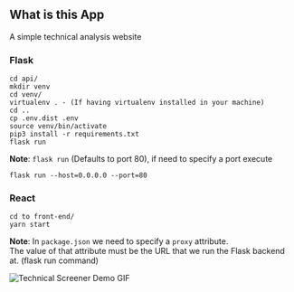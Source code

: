 <h2>What is this App</h2>
A simple technical analysis website <br>


<h3>Flask</h2>

```
cd api/
mkdir venv
cd venv/
virtualenv . - (If having virtualenv installed in your machine)
cd ..
cp .env.dist .env
source venv/bin/activate
pip3 install -r requirements.txt
flask run
```
<b>Note</b>:
`flask run` (Defaults to port 80), if need to specify a port execute
```
flask run --host=0.0.0.0 --port=80
```


<h3>React</h2>

```
cd to front-end/
yarn start
```

<b>Note</b>:
In `package.json` we need to specify a `proxy` attribute.<br>
The value of that attribute must be the URL that we run the Flask backend at. (flask run command)

![Technical Screener Demo GIF](./demo/technical-screener-demo.gif)
